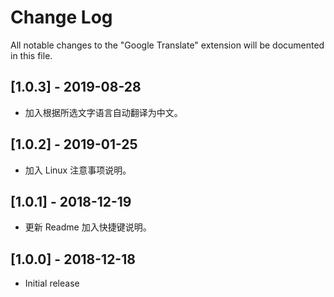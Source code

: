 # Change Log
All notable changes to the "Google Translate" extension will be documented in this file.

## [1.0.3] - 2019-08-28
- 加入根据所选文字语言自动翻译为中文。
  
## [1.0.2] - 2019-01-25
- 加入 Linux 注意事项说明。
   
## [1.0.1] - 2018-12-19
- 更新 Readme 加入快捷键说明。
 
## [1.0.0] - 2018-12-18
- Initial release